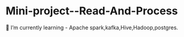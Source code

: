 # Mini-project--Read-And-Process
🌱 I’m currently learning  - Apache spark,kafka,Hive,Hadoop,postgres.


